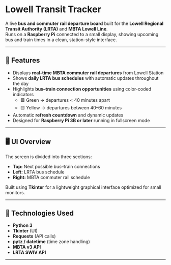 # Lowell Transit Tracker

A live **bus and commuter rail departure board** built for the **Lowell Regional Transit Authority (LRTA)** and **MBTA Lowell Line**.  
Runs on a **Raspberry Pi** connected to a small display, showing upcoming bus and train times in a clean, station-style interface.

---

## 🚉 Features

- Displays **real-time MBTA commuter rail departures** from Lowell Station  
- Shows **daily LRTA bus schedules** with automatic updates throughout the day  
- Highlights **bus–train connection opportunities** using color-coded indicators  
  - 🟩 Green → departures < 40 minutes apart  
  - 🟨 Yellow → departures between 40–60 minutes  
- Automatic **refresh countdown** and dynamic updates  
- Designed for **Raspberry Pi 3B or later** running in fullscreen mode

---

## 🖥️ UI Overview

The screen is divided into three sections:
- **Top:** Next possible bus–train connections  
- **Left:** LRTA bus schedule  
- **Right:** MBTA commuter rail schedule  

Built using **Tkinter** for a lightweight graphical interface optimized for small monitors.

---

## 🧠 Technologies Used

- **Python 3**
- **Tkinter** (UI)
- **Requests** (API calls)
- **pytz / datetime** (time zone handling)
- **MBTA v3 API**
- **LRTA SWIV API**

---


